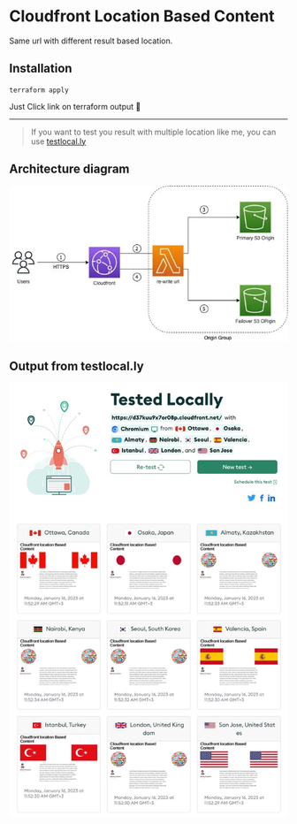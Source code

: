 # Cloudfront Location Based Content

Same url with different result based location.

## Installation

```
terraform apply
```

Just Click link on terraform output :tada:

--- 
> If you want to test you result with multiple location like me, you can use [testlocal.ly](https://testlocal.ly)


## Architecture diagram

![diagram][2]

## Output from testlocal.ly

![result][1]


[1]: img/result.jpeg
[2]: img/diagram.webp